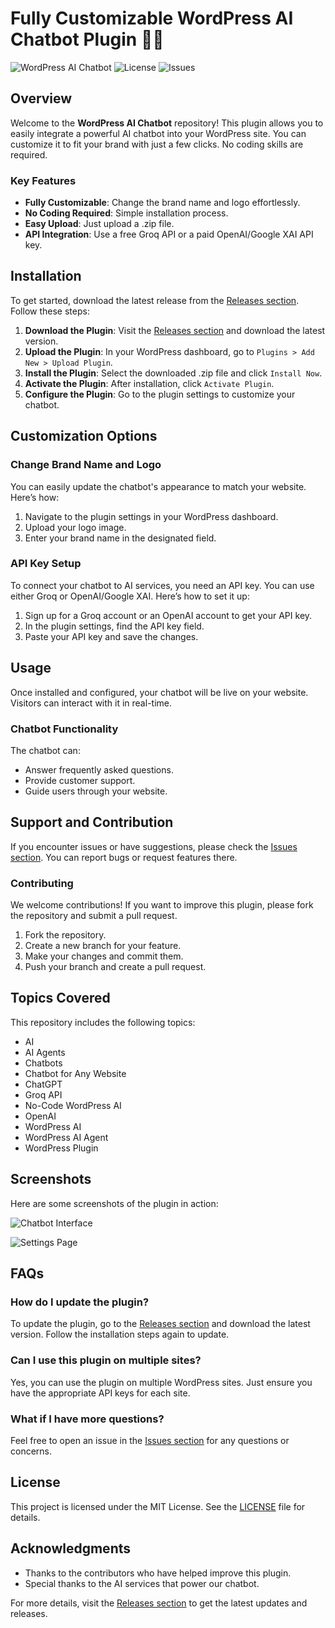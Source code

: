 # Fully Customizable WordPress AI Chatbot Plugin 🤖✨

![WordPress AI Chatbot](https://img.shields.io/badge/WordPress%20AI%20Chatbot-v1.0-brightgreen) ![License](https://img.shields.io/badge/license-MIT-blue) ![Issues](https://img.shields.io/github/issues/Contreras-crypto/WordpressAIchatbot)

## Overview

Welcome to the **WordPress AI Chatbot** repository! This plugin allows you to easily integrate a powerful AI chatbot into your WordPress site. You can customize it to fit your brand with just a few clicks. No coding skills are required. 

### Key Features

- **Fully Customizable**: Change the brand name and logo effortlessly.
- **No Coding Required**: Simple installation process.
- **Easy Upload**: Just upload a .zip file.
- **API Integration**: Use a free Groq API or a paid OpenAI/Google XAI API key.

## Installation

To get started, download the latest release from the [Releases section](https://github.com/Contreras-crypto/WordpressAIchatbot/releases). Follow these steps:

1. **Download the Plugin**: Visit the [Releases section](https://github.com/Contreras-crypto/WordpressAIchatbot/releases) and download the latest version.
2. **Upload the Plugin**: In your WordPress dashboard, go to `Plugins > Add New > Upload Plugin`.
3. **Install the Plugin**: Select the downloaded .zip file and click `Install Now`.
4. **Activate the Plugin**: After installation, click `Activate Plugin`.
5. **Configure the Plugin**: Go to the plugin settings to customize your chatbot.

## Customization Options

### Change Brand Name and Logo

You can easily update the chatbot's appearance to match your website. Here’s how:

1. Navigate to the plugin settings in your WordPress dashboard.
2. Upload your logo image.
3. Enter your brand name in the designated field.

### API Key Setup

To connect your chatbot to AI services, you need an API key. You can use either Groq or OpenAI/Google XAI. Here’s how to set it up:

1. Sign up for a Groq account or an OpenAI account to get your API key.
2. In the plugin settings, find the API key field.
3. Paste your API key and save the changes.

## Usage

Once installed and configured, your chatbot will be live on your website. Visitors can interact with it in real-time. 

### Chatbot Functionality

The chatbot can:

- Answer frequently asked questions.
- Provide customer support.
- Guide users through your website.

## Support and Contribution

If you encounter issues or have suggestions, please check the [Issues section](https://github.com/Contreras-crypto/WordpressAIchatbot/issues). You can report bugs or request features there.

### Contributing

We welcome contributions! If you want to improve this plugin, please fork the repository and submit a pull request.

1. Fork the repository.
2. Create a new branch for your feature.
3. Make your changes and commit them.
4. Push your branch and create a pull request.

## Topics Covered

This repository includes the following topics:

- AI
- AI Agents
- Chatbots
- Chatbot for Any Website
- ChatGPT
- Groq API
- No-Code WordPress AI
- OpenAI
- WordPress AI
- WordPress AI Agent
- WordPress Plugin

## Screenshots

Here are some screenshots of the plugin in action:

![Chatbot Interface](https://example.com/chatbot-interface.png)

![Settings Page](https://example.com/settings-page.png)

## FAQs

### How do I update the plugin?

To update the plugin, go to the [Releases section](https://github.com/Contreras-crypto/WordpressAIchatbot/releases) and download the latest version. Follow the installation steps again to update.

### Can I use this plugin on multiple sites?

Yes, you can use the plugin on multiple WordPress sites. Just ensure you have the appropriate API keys for each site.

### What if I have more questions?

Feel free to open an issue in the [Issues section](https://github.com/Contreras-crypto/WordpressAIchatbot/issues) for any questions or concerns.

## License

This project is licensed under the MIT License. See the [LICENSE](LICENSE) file for details.

## Acknowledgments

- Thanks to the contributors who have helped improve this plugin.
- Special thanks to the AI services that power our chatbot.

For more details, visit the [Releases section](https://github.com/Contreras-crypto/WordpressAIchatbot/releases) to get the latest updates and releases.